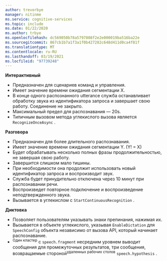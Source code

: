 ```yaml
---
author: trevorbye
manager: nitinme
ms.service: cognitive-services
ms.topic: include
ms.date: 01/22/2020
ms.author: trbye
ms.openlocfilehash: dc569050b78a5797808f2e2e000019ba516ba22e
ms.sourcegitcommit: 867cb1b7a1f3a1f0b427282c648d411d0ca4f81f
ms.translationtype: MT
ms.contentlocale: ru-RU
ms.lasthandoff: 03/19/2021
ms.locfileid: "97739248"
---
```

**Интерактивный**
- Предназначен для сценариев команд и управления.
- Имеет значение времени ожидания сегментации X.
- В конце одного распознанного utterance служба останавливает обработку звука из идентификатора запроса и завершает свою работу. Соединение не закрыто.
- Максимальный предел для распознавания — 20s.
- Типичным вызовом метода углекислого вызова является `RecognizeOnceAsync` .

**Разговора**
- Предназначен для более длительного распознавания.
- Имеет значение времени ожидания сегментации Y. (Y! = X)
- Будет обрабатывать несколько полных фразы продолжительностью, не завершая свою работу.
- Завершится слишком мало тишины.
- При необходимости она продолжит использовать новый идентификатор запроса и воспроизводит звук.
- Служба будет принудительно отключена через 10 минут при распознавании речи.
- Воспроизведет повторное подключение и воспроизведение неподтвержденного звука.
- Вызывается в углекислом с `StartContinuousRecognition` .

**Диктовка**
- Позволяет пользователям указывать знаки препинания, нажимая их.
- Вызывается в объекте углекислого, указывая `EnableDictation` для `SpeechConfig` объекта независимо от вызова API, который начинает распознавание.
- <sup>Один кластер</sup> с `speech.fragment` несредним уровнем выводит сообщения для промежуточных результатов, три сообщения, возвращаемые стороной<sup>удаленных рабочих столов</sup> `speech.hypothesis` .